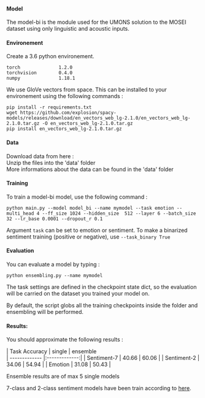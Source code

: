 #### Model

The model-bi is the module used for the UMONS solution to the MOSEI dataset using only linguistic and acoustic inputs.

#### Environement

Create a 3.6 python environement.
```
torch              1.2.0    
torchvision        0.4.0   
numpy              1.18.1    
```

We use GloVe vectors from space. This can be installed to your environement using the following commands :
```
pip install -r requirements.txt
wget https://github.com/explosion/spacy-models/releases/download/en_vectors_web_lg-2.1.0/en_vectors_web_lg-2.1.0.tar.gz -O en_vectors_web_lg-2.1.0.tar.gz
pip install en_vectors_web_lg-2.1.0.tar.gz
```
#### Data

Download data from here : <br/>
Unzip the files into the 'data' folder<br/>
More informations about the data can be found in the 'data' folder<br/>

#### Training

To train a model-bi model, use the following command :

```
python main.py --model model_bi --name mymodel --task emotion --multi_head 4 --ff_size 1024 --hidden_size  512 --layer 6 --batch_size 32 --lr_base 0.0001 --dropout_r 0.1
```

Argument `task` can be set to emotion or sentiment. To make a binarized sentiment training (positive or negative), use `--task_binary True`

#### Evaluation 

You can evaluate a model by typing : 
```
python ensembling.py --name mymodel
```
The task settings are defined in the checkpoint state dict, so the evaluation will be carried on the dataset you trained your model on.

By default, the script globs all the training checkpoints inside the folder and ensembling will be performed.

#### Results:

You should approximate the following results :

| Task Accuracy        | single | ensemble  
| ------------- |:-------------:|
| Sentiment-7    | 40.66 | 60.06 |
| Sentiment-2    | 34.06      |   54.94 |
| Emotion  | 31.08      |    50.43 |

Ensemble results are of max 5 single models <br>

7-class and 2-class sentiment models have been train according to [here](https://github.com/A2Zadeh/CMU-MultimodalSDK/tree/master/mmsdk/mmdatasdk/dataset/standard_datasets/CMU_MOSEI).<br>





